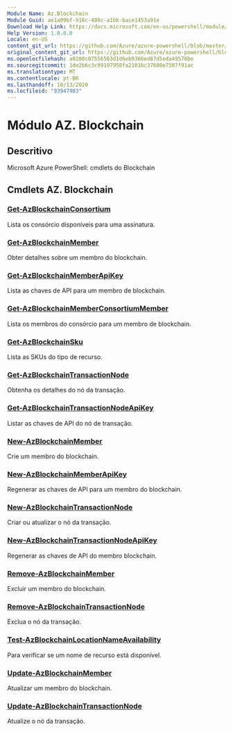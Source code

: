 ```yaml
---
Module Name: Az.Blockchain
Module Guid: ae1a09bf-916c-480c-a1bb-bace1453a91e
Download Help Link: https://docs.microsoft.com/en-us/powershell/module/az.blockchain
Help Version: 1.0.0.0
Locale: en-US
content_git_url: https://github.com/Azure/azure-powershell/blob/master/src/Blockchain/help/Az.Blockchain.md
original_content_git_url: https://github.com/Azure/azure-powershell/blob/master/src/Blockchain/help/Az.Blockchain.md
ms.openlocfilehash: a0280c07556563d1d6eb9366ed87d5eda49570be
ms.sourcegitcommit: 1de2b6c3c99197958fa2101bc37680e7507f91ac
ms.translationtype: MT
ms.contentlocale: pt-BR
ms.lasthandoff: 10/13/2020
ms.locfileid: "93947903"
---
```

# Módulo AZ. Blockchain
## Descritivo
Microsoft Azure PowerShell: cmdlets do Blockchain

## Cmdlets AZ. Blockchain
### [Get-AzBlockchainConsortium](Get-AzBlockchainConsortium.md)
Lista os consórcio disponíveis para uma assinatura.

### [Get-AzBlockchainMember](Get-AzBlockchainMember.md)
Obter detalhes sobre um membro do blockchain.

### [Get-AzBlockchainMemberApiKey](Get-AzBlockchainMemberApiKey.md)
Lista as chaves de API para um membro de blockchain.

### [Get-AzBlockchainMemberConsortiumMember](Get-AzBlockchainMemberConsortiumMember.md)
Lista os membros do consórcio para um membro de blockchain.

### [Get-AzBlockchainSku](Get-AzBlockchainSku.md)
Lista as SKUs do tipo de recurso.

### [Get-AzBlockchainTransactionNode](Get-AzBlockchainTransactionNode.md)
Obtenha os detalhes do nó da transação.

### [Get-AzBlockchainTransactionNodeApiKey](Get-AzBlockchainTransactionNodeApiKey.md)
Listar as chaves de API do nó de transação.

### [New-AzBlockchainMember](New-AzBlockchainMember.md)
Crie um membro do blockchain.

### [New-AzBlockchainMemberApiKey](New-AzBlockchainMemberApiKey.md)
Regenerar as chaves de API para um membro do blockchain.

### [New-AzBlockchainTransactionNode](New-AzBlockchainTransactionNode.md)
Criar ou atualizar o nó da transação.

### [New-AzBlockchainTransactionNodeApiKey](New-AzBlockchainTransactionNodeApiKey.md)
Regenerar as chaves de API do membro blockchain.

### [Remove-AzBlockchainMember](Remove-AzBlockchainMember.md)
Excluir um membro do blockchain.

### [Remove-AzBlockchainTransactionNode](Remove-AzBlockchainTransactionNode.md)
Exclua o nó da transação.

### [Test-AzBlockchainLocationNameAvailability](Test-AzBlockchainLocationNameAvailability.md)
Para verificar se um nome de recurso está disponível.

### [Update-AzBlockchainMember](Update-AzBlockchainMember.md)
Atualizar um membro do blockchain.

### [Update-AzBlockchainTransactionNode](Update-AzBlockchainTransactionNode.md)
Atualize o nó da transação.

